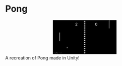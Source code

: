 # Pong
<center><img src="pong.gif" width="40%" height="40%"/></center>
A recreation of Pong made in Unity!
